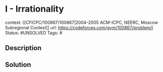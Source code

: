 # I - Irrationality

contest: [[CFICPC/100867/100867|2004-2005 ACM-ICPC, NEERC, Moscow Subregional Contest]]
url: https://codeforces.com/gym/100867/problem/I
Status: #UNSOLVED
Tags: #

## Description

## Solution

